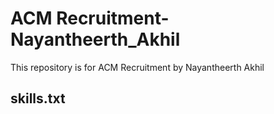 # ACM Recruitment-Nayantheerth_Akhil

This repository is for ACM Recruitment by Nayantheerth Akhil

## skills.txt